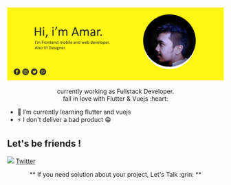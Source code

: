 <p align="center"><img src="header.jpg" width="800px" /></p>

<p align="center">currently working as Fullstack Developer.<br/>
fall in love with Flutter & Vuejs :heart:</p>

- 🌱 I’m currently learning flutter and vuejs
- ⚡ I don't deliver a bad product :grin:

## Let's be friends !
<img src="https://img.icons8.com/dusk/64/000000/twitter.png" width="20"/>   [Twitter](https://twitter.com/amarmaulana06) <br/>

<p align="center"> ** If you need solution about your project, Let's Talk :grin: ** </p>


